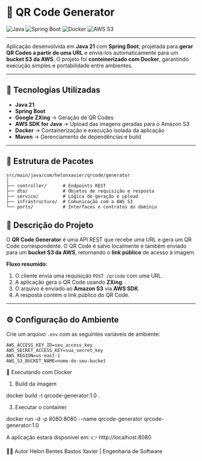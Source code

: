 # 🧩 QR Code Generator

![Java](https://img.shields.io/badge/Java-21-007396?logo=java&logoColor=white)
![Spring Boot](https://img.shields.io/badge/Spring%20Boot-3.x-6DB33F?logo=springboot&logoColor=white)
![Docker](https://img.shields.io/badge/Docker-Enabled-2496ED?logo=docker&logoColor=white)
![AWS S3](https://img.shields.io/badge/AWS-S3-FF9900?logo=amazonaws&logoColor=white)

---

Aplicação desenvolvida em **Java 21** com **Spring Boot**, projetada para **gerar QR Codes a partir de uma URL** e enviá-los automaticamente para um **bucket S3 da AWS**. 
O projeto foi **conteinerizado com Docker**, garantindo execução simples e portabilidade entre ambientes.

---

## 🚀 Tecnologias Utilizadas

- **Java 21**
- **Spring Boot**
- **Google ZXing** → Geração de QR Codes
- **AWS SDK for Java** → Upload das imagens geradas para o Amazon S3
- **Docker** → Containerização e execução isolada da aplicação
- **Maven** → Gerenciamento de dependências e build

---

## 🧩 Estrutura de Pacotes

```
src/main/java/com/helonxavier/qrcode/generator
│
├── controller/      # Endpoints REST
├── dto/             # Objetos de requisição e resposta
├── service/         # Lógica de geração e upload
├── infrastructure/  # Comunicação com a AWS S3
└── ports/           # Interfaces e contratos do domínio

```

## 🧠 Descrição do Projeto

O **QR Code Generator** é uma API REST que recebe uma URL e gera um QR Code correspondente. 
O QR Code é salvo localmente e também enviado para um **bucket S3 da AWS**, retornando o **link público** de acesso à imagem.

**Fluxo resumido:**
1. O cliente envia uma requisição `POST /qrcode` com uma URL.
2. A aplicação gera o QR Code usando **ZXing**.
3. O arquivo é enviado ao **Amazon S3** via **AWS SDK**.
4. A resposta contém o link público do QR Code.

---

## ⚙️ Configuração do Ambiente

Crie um arquivo `.env` com as seguintes variáveis de ambiente:

```properties
AWS_ACCESS_KEY_ID=seu_access_key
AWS_SECRET_ACCESS_KEY=sua_secret_key
AWS_REGION=us-east-1
AWS_S3_BUCKET_NAME=nome-do-seu-bucket
```

🐳 Executando com Docker
1. Build da imagem
   
docker build -t qrcode-generator:1.0 .

3. Executar o container

docker run -d -p 8080:8080 --name qrcode-generator qrcode-generator:1.0

A aplicação estará disponível em:
👉 http://localhost:8080

🧑‍💻 Autor
Helon Bentes Bastos Xavier | Engenharia de Software
